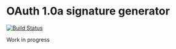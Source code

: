 # OAuth 1.0a signature generator

[![Build Status](https://travis-ci.org/bettiolo/oauth-signature.png?branch=master)](https://travis-ci.org/bettiolo/oauth-signature)

Work in progress
